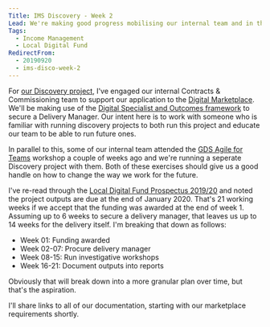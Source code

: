 ```yaml
---
Title: IMS Discovery - Week 2
Lead: We're making good progress mobilising our internal team and in the interests of working in the open I wanted to quickly share some details.
Tags: 
  - Income Management
  - Local Digital Fund
RedirectFrom:
  - 20190920
  - ims-disco-week-2
---
```


For [our Discovery project](https://mhclgdigital.blog.gov.uk/2019/09/12/the-6-projects-funded-in-round-2-of-the-local-digital-fund/), I've engaged our internal Contracts & Commissioning team to support our application to the [Digital Marketplace](https://www.digitalmarketplace.service.gov.uk/). We'll be making use of the [Digital Specialist and Outcomes framework](https://digitalmarketplace.blog.gov.uk/2015/10/27/digital-outcomes-and-specialists-an-overview/) to secure a Delivery Manager. Our intent here is to work with someone who is familiar with running discovery projects to both run this project and educate our team to be able to run future ones.

In parallel to this, some of our internal team attended the [GDS Agile for Teams](https://www.gov.uk/guidance/agile-for-teams-course-description) workshop a couple of weeks ago and we're running a seperate Discovery project with them. Both of these exercises should give us a good handle on how to change the way we work for the future.

I've re-read through the [Local Digital Fund Prospectus 2019/20](https://www.gov.uk/government/publications/local-digital-fund-prospectus-2019-to-2020) and noted the project outputs are due at the end of January 2020. That's 21 working weeks if we accept that the funding was awarded at the end of week 1. Assuming up to 6 weeks to secure a delivery manager, that leaves us up to 14 weeks for the delivery itself. I'm breaking that down as follows:

* Week 01: Funding awarded
* Week 02-07: Procure delivery manager
* Week 08-15: Run investigative workshops
* Week 16-21: Document outputs into reports

Obviously that will break down into a more granular plan over time, but that's the aspiration.

I'll share links to all of our documentation, starting with our marketplace requirements shortly.